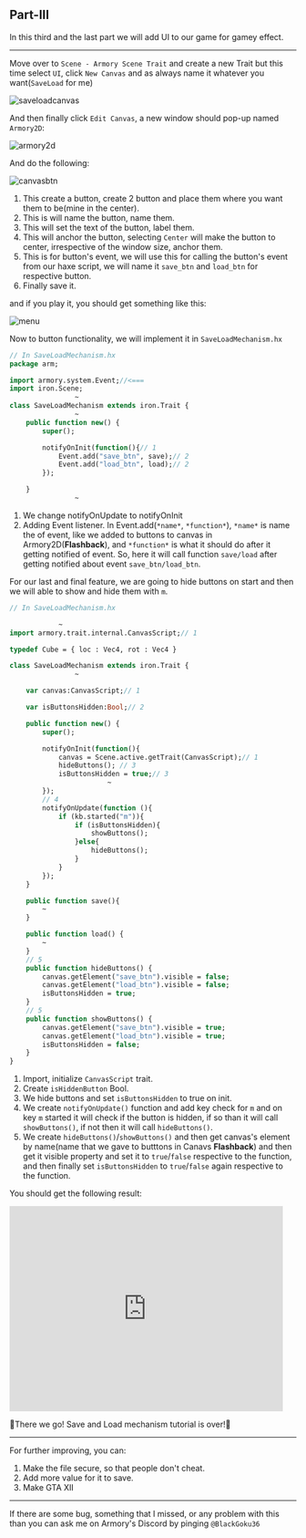 ## Part-III

In this third and the last part we will add UI to our game for gamey effect.

---

Move over to `Scene - Armory Scene Trait` and create a new Trait but this time select `UI`, click `New Canvas` and as always name it whatever you want(`SaveLoad` for me)

![saveloadcanvas](/../../docassets/save_load_10.png)

And then finally click `Edit Canvas`, a new window should pop-up named `Armory2D`:

![armory2d](/../../docassets/save_load_11.png)

And do the following:

![canvasbtn](/../../docassets/save_load_12.png)

1. This create a button, create 2 button and place them where you want them to be(mine in the center).
2. This is will name the button, name them.
3. This will set the text of the button, label them.
4. This will anchor the button, selecting `Center` will make the button to center, irrespective of the window size, anchor them.
5. This is for button's event, we will use this for calling the button's event from our haxe script, we will name it `save_btn` and `load_btn` for respective button.
6. Finally save it.

and if you play it, you should get something like this:

![menu](/../../docassets/save_load_13.png)

Now to button functionality, we will implement it in `SaveLoadMechanism.hx`

```haxe
// In SaveLoadMechanism.hx
package arm;

import armory.system.Event;//<===
import iron.Scene;
                ~
class SaveLoadMechanism extends iron.Trait {
                ~
	public function new() {
		super();

		notifyOnInit(function(){// 1
			Event.add("save_btn", save);// 2
			Event.add("load_btn", load);// 2
		});

	}
                ~
```
1. We change notifyOnUpdate to notifyOnInit
2. Adding Event listener. In Event.add(`*name*`, `*function*`), `*name*` is name the of event, like we added to buttons to canvas in Armory2D(__Flashback__), and `*function*` is what it should do after it getting notified of event. So, here it will call function `save/load` after getting notified about event `save_btn/load_btn`.

For our last and final feature, we are going to hide buttons on start and then we will able to show and hide them with `m`.

```haxe
// In SaveLoadMechanism.hx

			~
import armory.trait.internal.CanvasScript;// 1

typedef Cube = { loc : Vec4, rot : Vec4 }

class SaveLoadMechanism extends iron.Trait {
				~

	var canvas:CanvasScript;// 1

	var isButtonsHidden:Bool;// 2

	public function new() {
		super();

		notifyOnInit(function(){
			canvas = Scene.active.getTrait(CanvasScript);// 1
			hideButtons(); // 3
			isButtonsHidden = true;// 3
						~
		});
		// 4
		notifyOnUpdate(function (){
			if (kb.started("m")){
				if (isButtonsHidden){
					showButtons();
				}else{
					hideButtons();
				}
			}
		});
	}

	public function save(){
		~
	}

	public function load() {
		~
	}
	// 5
	public function hideButtons() {
		canvas.getElement("save_btn").visible = false;
		canvas.getElement("load_btn").visible = false;
		isButtonsHidden = true;
	}
	// 5
	public function showButtons() {
		canvas.getElement("save_btn").visible = true;
		canvas.getElement("load_btn").visible = true;
		isButtonsHidden = false;
	}
}

```
1. Import, initialize `CanvasScript` trait.
2. Create `isHiddenButton` Bool.
3. We hide buttons and set `isButtonsHidden` to true on init.
4. We create `notifyOnUpdate()` function and add key check for `m` and on key `m` started it will check if the button is hidden, if so than it will call `showButtons()`, if not then it will call `hideButtons()`.
5. We create `hideButtons()`/`showButtons()` and then get canvas's element by name(name that we gave to butttons in Canavs __Flashback__) and then get it visible property and set it to `true`/`false` respective to the function, and then finally set `isButtonsHidden` to `true`/`false` again respective to the function.

You should get the following result:

<iframe width="480" height="360" src="https://blackgoku36.github.io/armory-tutorials/docassets/save_load_final.mp4" frameborder="0"> </iframe>


🎉There we go! Save and Load mechanism tutorial is over!🎉

---

For further improving, you can:
1. Make the file secure, so that people don't cheat.
2. Add more value for it to save.
3. Make GTA XII

---

If there are some bug, something that I missed, or any problem with this than you can ask me on Armory's Discord by pinging `@BlackGoku36`
